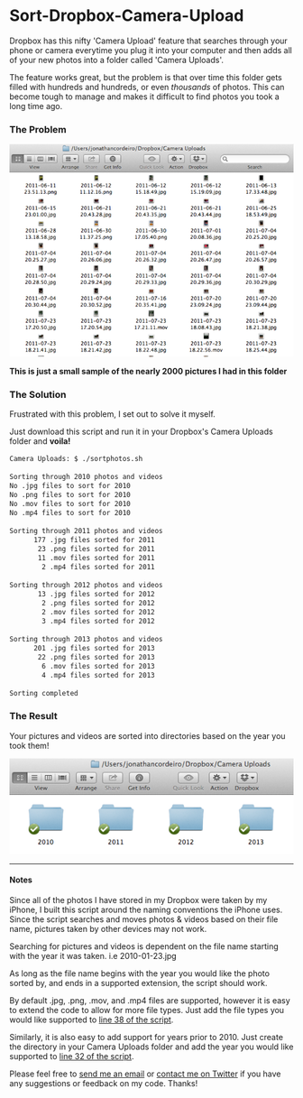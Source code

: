 Sort-Dropbox-Camera-Upload
==========================

Dropbox has this nifty 'Camera Upload' feature that searches through your phone or camera everytime you plug it into your computer and then adds all of your new photos into a folder called 'Camera Uploads'.

The feature works great, but the problem is that over time this folder gets filled with hundreds and hundreds, or even *thousands* of photos. This can become tough to manage and makes it difficult to find photos you took a long time ago.

### The Problem ###

![Before Being Sorted](./CameraUploadBefore.png)

**This is just a small sample of the nearly 2000 pictures I had in this folder**


### The Solution ###

Frustrated with this problem, I set out to solve it myself.

Just download this script and run it in your Dropbox's Camera Uploads folder and **voila!**

```shell
Camera Uploads: $ ./sortphotos.sh

Sorting through 2010 photos and videos
No .jpg files to sort for 2010
No .png files to sort for 2010
No .mov files to sort for 2010
No .mp4 files to sort for 2010

Sorting through 2011 photos and videos
      177 .jpg files sorted for 2011
       23 .png files sorted for 2011
       11 .mov files sorted for 2011
	    2 .mp4 files sorted for 2011

Sorting through 2012 photos and videos
       13 .jpg files sorted for 2012
        2 .png files sorted for 2012
        2 .mov files sorted for 2012
		3 .mp4 files sorted for 2012

Sorting through 2013 photos and videos
      201 .jpg files sorted for 2013
       22 .png files sorted for 2013
        6 .mov files sorted for 2013
		4 .mp4 files sorted for 2013
        
Sorting completed

```

### The Result ###

Your pictures and videos are sorted into directories based on the year you took them!

![After Being Sorted](./CameraUploadAfter.png)

---

#### Notes ####

Since all of the photos I have stored in my Dropbox were taken by my iPhone, I built this script around the naming conventions the iPhone uses. Since the script searches and moves photos & videos based on their file name, pictures taken by other devices may not work.

Searching for pictures and videos is dependent on the file name starting with the year it was taken.
i.e 2010-01-23.jpg

As long as the file name begins with the year you would like the photo sorted by, and ends in a supported extension, the script should work.

By default .jpg, .png, .mov, and .mp4 files are supported, however it is easy to extend the code to allow for more file types.
Just add the file types you would like supported to [line 38 of the script](https://github.com/jcordeiro/Sort-Dropbox-Camera-Upload/blob/master/sortphotos.sh#L38).

Similarly, it is also easy to add support for years prior to 2010. Just create the directory in your Camera Uploads folder and add the year you would like supported to [line 32 of the script](https://github.com/jcordeiro/Sort-Dropbox-Camera-Upload/blob/master/sortphotos.sh#L32).

Please feel free to [send me an email](mailto:github@joncordeiro.com) or [contact me on Twitter](https://twitter.com/joncordeiro) if you have any suggestions or feedback on my code. Thanks!


